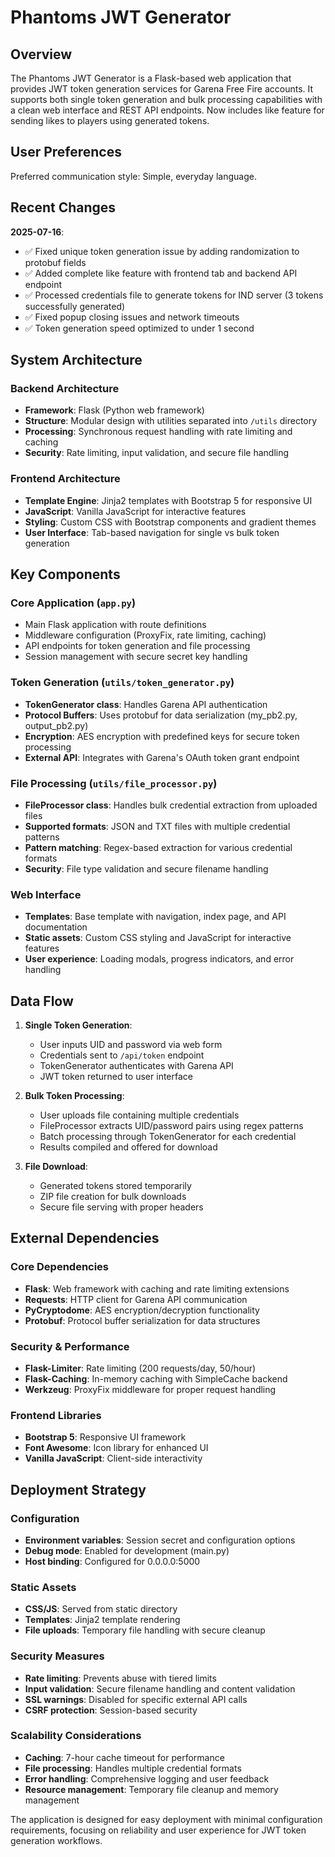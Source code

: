 # Phantoms JWT Generator

## Overview

The Phantoms JWT Generator is a Flask-based web application that provides JWT token generation services for Garena Free Fire accounts. It supports both single token generation and bulk processing capabilities with a clean web interface and REST API endpoints. Now includes like feature for sending likes to players using generated tokens.

## User Preferences

Preferred communication style: Simple, everyday language.

## Recent Changes

**2025-07-16**: 
- ✅ Fixed unique token generation issue by adding randomization to protobuf fields
- ✅ Added complete like feature with frontend tab and backend API endpoint
- ✅ Processed credentials file to generate tokens for IND server (3 tokens successfully generated)
- ✅ Fixed popup closing issues and network timeouts
- ✅ Token generation speed optimized to under 1 second

## System Architecture

### Backend Architecture
- **Framework**: Flask (Python web framework)
- **Structure**: Modular design with utilities separated into `/utils` directory
- **Processing**: Synchronous request handling with rate limiting and caching
- **Security**: Rate limiting, input validation, and secure file handling

### Frontend Architecture
- **Template Engine**: Jinja2 templates with Bootstrap 5 for responsive UI
- **JavaScript**: Vanilla JavaScript for interactive features
- **Styling**: Custom CSS with Bootstrap components and gradient themes
- **User Interface**: Tab-based navigation for single vs bulk token generation

## Key Components

### Core Application (`app.py`)
- Main Flask application with route definitions
- Middleware configuration (ProxyFix, rate limiting, caching)
- API endpoints for token generation and file processing
- Session management with secure secret key handling

### Token Generation (`utils/token_generator.py`)
- **TokenGenerator class**: Handles Garena API authentication
- **Protocol Buffers**: Uses protobuf for data serialization (my_pb2.py, output_pb2.py)
- **Encryption**: AES encryption with predefined keys for secure token processing
- **External API**: Integrates with Garena's OAuth token grant endpoint

### File Processing (`utils/file_processor.py`)
- **FileProcessor class**: Handles bulk credential extraction from uploaded files
- **Supported formats**: JSON and TXT files with multiple credential patterns
- **Pattern matching**: Regex-based extraction for various credential formats
- **Security**: File type validation and secure filename handling

### Web Interface
- **Templates**: Base template with navigation, index page, and API documentation
- **Static assets**: Custom CSS styling and JavaScript for interactive features
- **User experience**: Loading modals, progress indicators, and error handling

## Data Flow

1. **Single Token Generation**:
   - User inputs UID and password via web form
   - Credentials sent to `/api/token` endpoint
   - TokenGenerator authenticates with Garena API
   - JWT token returned to user interface

2. **Bulk Token Processing**:
   - User uploads file containing multiple credentials
   - FileProcessor extracts UID/password pairs using regex patterns
   - Batch processing through TokenGenerator for each credential
   - Results compiled and offered for download

3. **File Download**:
   - Generated tokens stored temporarily
   - ZIP file creation for bulk downloads
   - Secure file serving with proper headers

## External Dependencies

### Core Dependencies
- **Flask**: Web framework with caching and rate limiting extensions
- **Requests**: HTTP client for Garena API communication
- **PyCryptodome**: AES encryption/decryption functionality
- **Protobuf**: Protocol buffer serialization for data structures

### Security & Performance
- **Flask-Limiter**: Rate limiting (200 requests/day, 50/hour)
- **Flask-Caching**: In-memory caching with SimpleCache backend
- **Werkzeug**: ProxyFix middleware for proper request handling

### Frontend Libraries
- **Bootstrap 5**: Responsive UI framework
- **Font Awesome**: Icon library for enhanced UI
- **Vanilla JavaScript**: Client-side interactivity

## Deployment Strategy

### Configuration
- **Environment variables**: Session secret and configuration options
- **Debug mode**: Enabled for development (main.py)
- **Host binding**: Configured for 0.0.0.0:5000

### Static Assets
- **CSS/JS**: Served from static directory
- **Templates**: Jinja2 template rendering
- **File uploads**: Temporary file handling with secure cleanup

### Security Measures
- **Rate limiting**: Prevents abuse with tiered limits
- **Input validation**: Secure filename handling and content validation
- **SSL warnings**: Disabled for specific external API calls
- **CSRF protection**: Session-based security

### Scalability Considerations
- **Caching**: 7-hour cache timeout for performance
- **File processing**: Handles multiple credential formats
- **Error handling**: Comprehensive logging and user feedback
- **Resource management**: Temporary file cleanup and memory management

The application is designed for easy deployment with minimal configuration requirements, focusing on reliability and user experience for JWT token generation workflows.